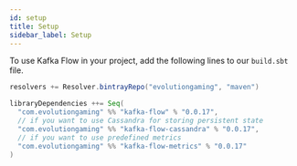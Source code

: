 ```yaml
---
id: setup
title: Setup
sidebar_label: Setup
---
```


To use Kafka Flow in your project, add the following lines to our `build.sbt`
file.

```scala
resolvers += Resolver.bintrayRepo("evolutiongaming", "maven")

libraryDependencies ++= Seq(
  "com.evolutiongaming" %% "kafka-flow" % "0.0.17",
  // if you want to use Cassandra for storing persistent state
  "com.evolutiongaming" %% "kafka-flow-cassandra" % "0.0.17",
  // if you want to use predefined metrics
  "com.evolutiongaming" %% "kafka-flow-metrics" % "0.0.17"
)
```